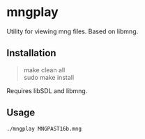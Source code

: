mngplay
=======

Utility for viewing mng files.
Based on libmng.

Installation
------------

>make clean all<br />
>sudo make install

Requires libSDL and libmng.

Usage
-----

`./mngplay MNGPAST16b.mng`

